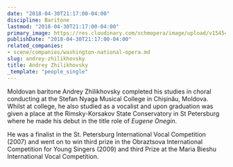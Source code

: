 ```yaml
---
date: "2018-04-30T21:17:00-04:00"
discipline: Baritone
lastmod: "2018-04-30T21:17:00-04:00"
primary_image: https://res.cloudinary.com/schmopera/image/upload/v1545409169/media/webhook-uploads/1525137379208/Zhilikovsky%201.jpg.jpg
publishDate: "2018-04-30T21:17:00-04:00"
related_companies:
- scene/companies/washington-national-opera.md
slug: andrey-zhilikhovsky
title: Andrey Zhilikhovsky
_template: "people_single"
---
```


Moldovan baritone Andrey Zhilikhovsky completed his studies in choral conducting at the Stefan Nyaga Musical College in Chișinău, Moldova. Whilst at college, he also studied as a vocalist and upon graduation was given a place at the Rimsky-Korsakov State Conservatory in St Petersburg where he made his debut in the title role of *Eugene Onegin*.

He was a finalist in the St. Petersburg International Vocal Competition (2007) and went on to win third prize in the Obraztsova International Competition for Young Singers (2009) and third Prize at the Maria Bieshu International Vocal Competition.
